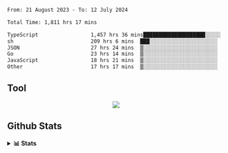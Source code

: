 <!--START_SECTION:waka-->

```txt
From: 21 August 2023 - To: 12 July 2024

Total Time: 1,811 hrs 17 mins

TypeScript                 1,457 hrs 36 mins████████████████████░░░░░   80.47 %
sh                         209 hrs 6 mins  ███░░░░░░░░░░░░░░░░░░░░░░   11.54 %
JSON                       27 hrs 24 mins  ▒░░░░░░░░░░░░░░░░░░░░░░░░   01.51 %
Go                         23 hrs 14 mins  ▒░░░░░░░░░░░░░░░░░░░░░░░░   01.28 %
JavaScript                 18 hrs 21 mins  ▒░░░░░░░░░░░░░░░░░░░░░░░░   01.01 %
Other                      17 hrs 17 mins  ▒░░░░░░░░░░░░░░░░░░░░░░░░   00.95 %
```

<!--END_SECTION:waka-->

## Tool
<p align="center">
  <a href="https://github.com/chaninlaw">
    <img src="https://skillicons.dev/icons?i=js,typescript,express,nodejs,react,next,postgres,mongodb,html,css,styledcomponents,tailwind,materialui,figma,git,github&perline=8" />
  </a>
</p>

## Github Stats
<details close>
  <summary><b>📊 Stats</b></summary>
  <div align = "center">
    
<picture>
  <source
    srcset="https://github-readme-stats.vercel.app/api?username=chaninlaw&show_icons=true&theme=dark"
    media="(prefers-color-scheme: dark)"
  />
  <source
    srcset="https://github-readme-stats.vercel.app/api?username=chaninlaw&show_icons=true"
    media="(prefers-color-scheme: light), (prefers-color-scheme: no-preference)"
  />
  <img src="https://github-readme-stats.vercel.app/api?username=chaninlaw&show_icons=true" />
</picture>
    
<picture>
  <source
    srcset="https://github-readme-stats.vercel.app/api/top-langs/?username=chaninlaw&layout=donut&theme=dark"
    media="(prefers-color-scheme: dark)"
  />
  <source
    srcset="https://github-readme-stats.vercel.app/api/top-langs/?username=chaninlaw&layout=donut"
    media="(prefers-color-scheme: light), (prefers-color-scheme: no-preference)"
  />
  <img src="https://github-readme-stats.vercel.app/api/top-langs/?username=chaninlaw&layout=donut" />
</picture>
    
  </div>
  
</details>

